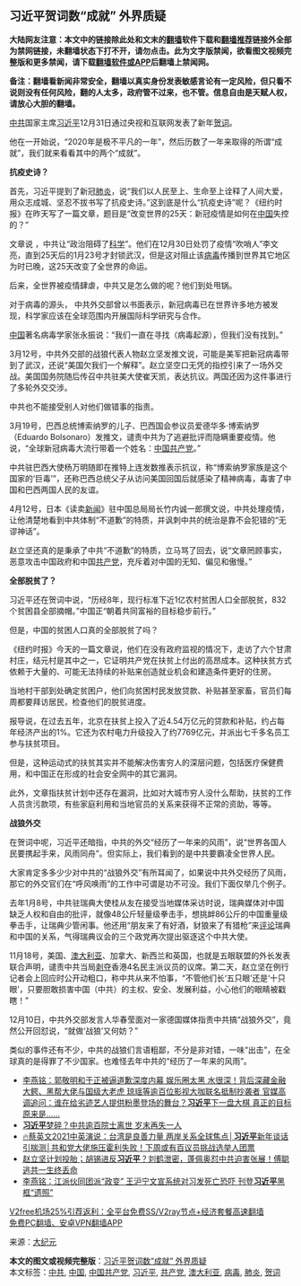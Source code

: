  <h2>习近平贺词数“成就” 外界质疑</h2> <p class="notice"><b>大陆网友注意：本文中的链接除此处和文末的<a href="https://github.com/bannedbook/fanqiang" >翻墙</a>软件下载和<a href="https://github.com/killgcd/justmysocks/blob/master/README.md">翻墙推荐</a>链接外全部为禁网链接，未翻墙状态下打不开，请勿点击。此为文字版禁闻，欲看图文视频完整版和更多禁闻，请下载<a href="https://github.com/bannedbook/fanqiang">翻墙软件或APP</a>后翻墙上禁闻网。</p><p>备注：翻墙看新闻非常安全，翻墙以真实身份发表敏感言论有一定风险，但只看不说则没有任何风险，翻的人太多，政府管不过来，也不管。信息自由是天赋人权，请放心大胆的翻墙。</b></p>  <div class="entry"> <p id="conimg"><a href="https://www.bannedbook.org/bnews/tag/%e4%b8%ad%e5%85%b1/" class="st_tag internal_tag" rel="tag" title="标签 中共 下的日志">中共</a>国家主席<a href="https://www.bannedbook.org/bnews/tag/%e4%b9%a0%e8%bf%91%e5%b9%b3/" class="st_tag internal_tag" rel="tag" title="标签 习近平 下的日志">习近平</a>12月31日通过央视和互联网发表了新年<a href="https://www.bannedbook.org/bnews/tag/%E8%B4%BA%E8%AF%8D/" class="st_tag internal_tag" rel="tag" title="标签 贺词 下的日志">贺词</a>。</p> <p>他在一开始说，“2020年是极不平凡的一年”，然后历数了一年来取得的所谓“成就”，我们就来看看其中的两个“成就”。</p> <p><strong>抗疫史诗？</strong></p> <p>首先，习近平提到了新冠<a href="https://www.bannedbook.org/bnews/tag/%e8%82%ba%e7%82%8e/" class="st_tag internal_tag" rel="tag" title="标签 肺炎 下的日志">肺炎</a>，说“我们以人民至上、生命至上诠释了人间大爱，用众志成城、坚忍不拔书写了抗疫史诗。”这到底是什么“抗疫史诗”呢？《纽约时报》在昨天写了一篇文章，题目是“改变世界的25天：新冠疫情是如何在<span class='wp_keywordlink_affiliate'><a href="https://www.bannedbook.org/" title="中国" target="_blank">中国</a></span>失控的？”</p> <p>文章说 ，中共让“政治阻碍了<span class='wp_keywordlink'><a href="https://www.bannedbook.org/forum11/topic309.html" title="禁片：“科学”的棍子" target="_blank">科学</a></span>”。他们在12月30日处罚了疫情“吹哨人”李文亮，直到25天后的1月23号才封锁武汉，但是这对阻止该<a href="https://www.bannedbook.org/bnews/tag/%e7%97%85%e6%af%92/" class="st_tag internal_tag" rel="tag" title="标签 病毒 下的日志">病毒</a>传播到世界其它地区为时已晚，这25天改变了全世界的命运。</p> <p>后来，全世界被疫情肆虐，中共又是怎么做的呢？他们到处甩锅。</p> <p>对于病毒的源头， 中共外交部曾以书面表示，新冠病毒已在世界许多地方被发现，科学家应该在全球范围内开展国际科学研究与合作。</p>  <p><a href="https://www.bannedbook.org/bnews/tag/%E4%B8%AD%E5%9B%BD/" class="st_tag internal_tag" rel="tag" title="标签 中国 下的日志">中国</a>著名病毒学家张永振说：“我们一直在寻找（病毒起源），但我们没有找到。”</p> <p>3月12号，中共外交部的战狼代表人物赵立坚发推文说，可能是美军把新冠病毒带到了武汉，还说“美国欠我们一个解释”。赵立坚空口无凭的指控引来了一场外交战。美国国务院随后传召中共驻美大使崔天凯，表达抗议。两国还因为这件事进行了多轮外交交涉。</p> <p>中共也不能接受别人对他们做错事的指责。</p> <p>3月19号，巴西总统博索纳罗的儿子、巴西国会参议员爱德华多·博索纳罗（Eduardo Bolsonaro）发推文，谴责中共为了逃避批评而隐瞒重要疫情。他说，“全球新冠病毒大流行带着一个姓名：<a href="https://www.bannedbook.org/bnews/tag/%e4%b8%ad%e5%9b%bd%e5%85%b1%e4%ba%a7%e5%85%9a/" class="st_tag internal_tag" rel="tag" title="标签 中国共产党 下的日志">中国共产党</a>。”</p> <p>中共驻巴西大使杨万明随即在推特上连发数推表示抗议，称“博索纳罗家族是这个国家的‘巨毒’”，还称巴西总统父子从访问美国回国后就感染了精神病毒，毒害了中国和巴西两国人民的友谊。</p> <p>4月12号，日本《读卖<span class='wp_keywordlink_affiliate'><a href="https://www.bannedbook.org/" title="新闻">新闻</a></span>》驻中国总局局长竹内诚一郎撰文说，中共处理疫情，让他清楚地看到中共体制“不道歉”的特质，并讽刺中共的统治是靠不会犯错的“无谬神话”。</p> <p>赵立坚还真的是秉承了中共“不道歉”的特质，立马骂了回去，说“文章罔顾事实，恶意攻击中国政府和中国<a href="https://www.bannedbook.org/bnews/tag/%e5%85%b1%e4%ba%a7%e5%85%9a/" class="st_tag internal_tag" rel="tag" title="标签 共产党 下的日志">共产党</a>，充斥着对中国的无知、偏见和傲慢。”</p>  <p><strong>全部脱贫了？</strong></p> <p>习近平还在贺词中说，“历经8年，现行标准下近1亿农村贫困人口全部脱贫，832个贫困县全部摘帽。”中国正“朝着共同富裕的目标稳步前行。”</p> <p>但是，中国的贫困人口真的全部脱贫了吗？</p> <p>《纽约时报》今天的一篇文章说，他们在没有政府监视的情况下，走访了六个甘肃村庄，结元村是其中之一，它证明共产党在扶贫上付出的高昂成本。这种扶贫方式依赖于大量的、可能无法持续的补贴来创造就业机会和建造条件更好的住房。</p> <p>当地村干部到处确定贫困户，他们向贫困村民发放贷款、补贴甚至家畜，官员们每周都要拜访居民，检查他们的脱贫进度。</p> <p>报导说，在过去五年，北京在扶贫上投入了近4.54万亿元的贷款和补贴，约占每年经济产出的1%。它还为农村电力升级投入了约7769亿元，并派出七千多名员工参与扶贫项目。</p> <p>但是，这种运动式的扶贫其实并不能解决伤害穷人的深层问题，包括医疗保健费用，和中国正在形成的社会安全网中的其它漏洞。</p>  <p>此外，文章指扶贫计划中还存在漏洞，比如对大城市穷人没什么帮助，扶贫的工作人员贪污款项，有些家庭利用和当地官员的关系来获得不正常的资助，等等。</p> <p><strong>战狼外交</strong></p> <p>在贺词中呢，习近平还暗指，中共的外交“经历了一年来的风雨”，说“世界各国人民要携起手来，风雨同舟”。但实际上，我们看到的是中共要霸凌全世界人民。</p> <p>大家肯定多多少少对中共的“战狼外交”有所耳闻了，如果说中共外交经历了风雨，那它的外交官们在“呼风唤雨”的工作中可谓是功不可没。我们下面仅举几个例子。</p> <p>去年1月8号，中共驻瑞典大使桂从友在接受当地媒体采访时说，瑞典媒体对中国缺乏人权和自由的批评，就像48公斤轻量级拳击手，想挑衅86公斤的中国重量级拳击手，让瑞典少管闲事。他还用“朋友来了有好酒，豺狼来了有猎枪”来<span class='wp_keywordlink_affiliate'><a href="https://www.bannedbook.org/bnews/comments/" title="新闻评论" target="_blank">评论</a></span>瑞典和中国的关系，气得瑞典议会的三个政党再次提出驱逐这个中共大使。</p> <p>11月18号，美国、<a href="https://www.bannedbook.org/bnews/tag/%e6%be%b3%e5%a4%a7%e5%88%a9%e4%ba%9a/" class="st_tag internal_tag" rel="tag" title="标签 澳大利亚 下的日志">澳大利亚</a>、加拿大、新西兰和英国，也就是五眼联盟的外长发表联合声明，谴责中共当局<span class='wp_keywordlink'><a href="https://www.bannedbook.org/forum2/topic21.html" title="《剥夺》 黄建民 著" target="_blank">剥夺</a></span>香港4名民主派议员的议席。第二天，赵立坚在例行记者会上回应时公开动粗口，称中共从来不怕事，“不管他们长‘五只眼’还是‘十只眼’，只要胆敢损害中国（中共）的主权、安全、发展利益，小心他们的眼睛被戳瞎！”</p> <p>12月10日，中共外交部发言人华春莹面对一家德国媒体指责中共搞“战狼外交”，竟然公开回怼说，“就做‘战狼’又何妨？”</p>  <p>类似的事件还有不少，中共的战狼们言语粗鄙，不分是非对错，一味“出击”，在全球真的是得罪了不少国家。也难怪去年中共的“经历了一年来的风雨”。</p> <ul class='op-related-articles' title='相关阅读'> <li><a href='https://www.bannedbook.org/bnews/comments/20210101/1459071.html' target='_blank'>李燕铭：郭敬明和于正被逼道歉深度内幕 娱乐圈太黑 水很深！背后深藏金融大鳄、黑帮大佬与国级大老虎 琼瑶等逾百位影视大咖联名抵制抄袭者 官媒高调追问：谁在给劣迹艺人提供粉墨登场的舞台？<b>习近平</b>下一盘大棋 真正的目标原来是……</a></li> <li><a href='https://www.bannedbook.org/bnews/cnnews/20210101/1459048.html' target='_blank'><b>习近平</b>梦碎？中共逾百院士离世 岁末再失一人</a></li> <li><a href='https://www.bannedbook.org/bnews/bannedvideo/20210101/1459035.html' target='_blank'>🔥蔡英文2021中英演说：台湾是良善力量 两岸关系全球焦点│<b>习近平</b>新年谈话引揣测│共和党大佬施压霍利失败！下周或有百议员挑战选举人团票</a></li> <li><a href='https://www.bannedbook.org/bnews/bannedvideo/20210101/1459016.html' target='_blank'>赵立坚计划投胎；胡锡进反<b>习近平</b>？刘鹤泄密，蓬佩奥怼中共迫害张展！傅聪逃共一生终丢命</a></li> <li><a href='https://www.bannedbook.org/bnews/comments/20210101/1458915.html' target='_blank'>李燕铭：江派伙同团派“政变” 王沪宁文宣系统对习发死亡恐吓 刊登<b>习近平</b>黑框“遗照”</a></li> </ul> <p class="texttj"> <a href="https://www.bannedbook.org/forum23/topic22702.html" target="_blank">V2free机场25%引荐返利：全平台免费SS/V2ray节点+经济套餐高速翻墙</a><br/> <a href="https://github.com/bannedbook/fanqiang/wiki/%E7%A6%81%E9%97%BB%E7%BD%91%E5%AE%89%E5%8D%93%E7%BF%BB%E5%A2%99%E6%96%B0%E9%97%BBAPP" target="_blank">免费PC翻墙、安卓VPN翻墙APP</a></p><p> 来源：<span class='wp_keywordlink_affiliate'><a href="http://www.epochtimes.com/" title="大纪元" target="_blank">大纪元</a></span> </p><a name='sharetosocial'></a>       <div><b>本文的图文或视频完整版</b>：<a href='https://www.bannedbook.org/bnews/cbnews/20210101/1459195.html'>习近平贺词数“成就” 外界质疑</a></div>  </div><!--END ENTRY--> <div class="postfooter"> <div>本文标签：<a href="https://www.bannedbook.org/bnews/tag/%e4%b8%ad%e5%85%b1/" rel="tag">中共</a>, <a href="https://www.bannedbook.org/bnews/tag/%E4%B8%AD%E5%9B%BD/" rel="tag">中国</a>, <a href="https://www.bannedbook.org/bnews/tag/%e4%b8%ad%e5%9b%bd%e5%85%b1%e4%ba%a7%e5%85%9a/" rel="tag">中国共产党</a>, <a href="https://www.bannedbook.org/bnews/tag/%e4%b9%a0%e8%bf%91%e5%b9%b3/" rel="tag">习近平</a>, <a href="https://www.bannedbook.org/bnews/tag/%e5%85%b1%e4%ba%a7%e5%85%9a/" rel="tag">共产党</a>, <a href="https://www.bannedbook.org/bnews/tag/%e6%be%b3%e5%a4%a7%e5%88%a9%e4%ba%9a/" rel="tag">澳大利亚</a>, <a href="https://www.bannedbook.org/bnews/tag/%e7%97%85%e6%af%92/" rel="tag">病毒</a>, <a href="https://www.bannedbook.org/bnews/tag/%e8%82%ba%e7%82%8e/" rel="tag">肺炎</a>, <a href="https://www.bannedbook.org/bnews/tag/%E8%B4%BA%E8%AF%8D/" rel="tag">贺词</a></div>  </div><!--END POSTFOOTER--> 